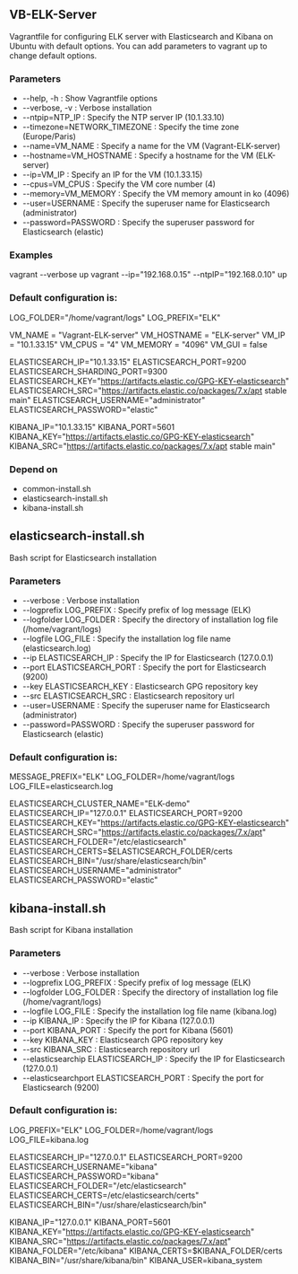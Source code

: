 ## VB-ELK-Server
Vagrantfile for configuring ELK server with Elasticsearch and Kibana on Ubuntu with default options.
You can add parameters to vagrant up to change default options.

### Parameters
- --help, -h                       : Show Vagrantfile options
- --verbose, -v                    : Verbose installation
- --ntpip=NTP_IP              : Specify the NTP server IP (10.1.33.10)
- --timezone=NETWORK_TIMEZONE : Specify the time zone (Europe/Paris)
- --name=VM_NAME              : Specify a name for the VM (Vagrant-ELK-server)
- --hostname=VM_HOSTNAME      : Specify a hostname for the VM (ELK-server)
- --ip=VM_IP                  : Specify an IP for the VM (10.1.33.15)
- --cpus=VM_CPUS              : Specify the VM core number (4)
- --memory=VM_MEMORY          : Specify the VM memory amount in ko (4096)
- --user=USERNAME             : Specify the superuser name for Elasticsearch (administrator)
- --password=PASSWORD         : Specify the superuser password for Elasticsearch (elastic)

### Examples
vagrant --verbose up
vagrant --ip="192.168.0.15" --ntpIP="192.168.0.10" up

### Default configuration is:
LOG_FOLDER="/home/vagrant/logs"
LOG_PREFIX="ELK"

VM_NAME = "Vagrant-ELK-server"
VM_HOSTNAME = "ELK-server"
VM_IP = "10.1.33.15"
VM_CPUS = "4"
VM_MEMORY = "4096"
VM_GUI = false

ELASTICSEARCH_IP="10.1.33.15"
ELASTICSEARCH_PORT=9200
ELASTICSEARCH_SHARDING_PORT=9300
ELASTICSEARCH_KEY="https://artifacts.elastic.co/GPG-KEY-elasticsearch"
ELASTICSEARCH_SRC="https://artifacts.elastic.co/packages/7.x/apt stable main"
ELASTICSEARCH_USERNAME="administrator"
ELASTICSEARCH_PASSWORD="elastic"


KIBANA_IP="10.1.33.15"
KIBANA_PORT=5601
KIBANA_KEY="https://artifacts.elastic.co/GPG-KEY-elasticsearch"
KIBANA_SRC="https://artifacts.elastic.co/packages/7.x/apt stable main"

### Depend on
- common-install.sh
- elasticsearch-install.sh
- kibana-install.sh

## elasticsearch-install.sh
Bash script for Elasticsearch installation

### Parameters
- --verbose                   : Verbose installation
- --logprefix LOG_PREFIX      : Specify prefix of log message (ELK)
- --logfolder LOG_FOLDER      : Specify the directory of installation log file (/home/vagrant/logs)
- --logfile LOG_FILE          : Specify the installation log file name (elasticsearch.log)
- --ip ELASTICSEARCH_IP       : Specify the IP for Elasticsearch (127.0.0.1)
- --port ELASTICSEARCH_PORT   : Specify the port for Elasticsearch (9200)
- --key ELASTICSEARCH_KEY     : Elasticsearch GPG repository key 
- --src ELASTICSEARCH_SRC     : Elasticsearch repository url
- --user=USERNAME             : Specify the superuser name for Elasticsearch (administrator)
- --password=PASSWORD         : Specify the superuser password for Elasticsearch (elastic)

### Default configuration is:
MESSAGE_PREFIX="ELK"
LOG_FOLDER=/home/vagrant/logs
LOG_FILE=elasticsearch.log

ELASTICSEARCH_CLUSTER_NAME="ELK-demo"
ELASTICSEARCH_IP="127.0.0.1"
ELASTICSEARCH_PORT=9200
ELASTICSEARCH_KEY="https://artifacts.elastic.co/GPG-KEY-elasticsearch"
ELASTICSEARCH_SRC="https://artifacts.elastic.co/packages/7.x/apt"
ELASTICSEARCH_FOLDER="/etc/elasticsearch"
ELASTICSEARCH_CERTS=$ELASTICSEARCH_FOLDER/certs
ELASTICSEARCH_BIN="/usr/share/elasticsearch/bin"
ELASTICSEARCH_USERNAME="administrator"
ELASTICSEARCH_PASSWORD="elastic"


## kibana-install.sh
Bash script for Kibana installation

### Parameters
- --verbose              : Verbose installation
- --logprefix LOG_PREFIX : Specify prefix of log message (ELK)
- --logfolder LOG_FOLDER : Specify the directory of installation log file (/home/vagrant/logs)
- --logfile LOG_FILE     : Specify the installation log file name (kibana.log)
- --ip KIBANA_IP         : Specify the IP for Kibana (127.0.0.1)
- --port KIBANA_PORT     : Specify the port for Kibana (5601)
- --key KIBANA_KEY       : Elasticsearch GPG repository key 
- --src KIBANA_SRC       : Elasticsearch repository url
- --elasticsearchip ELASTICSEARCH_IP       : Specify the IP for Elasticsearch (127.0.0.1)
- --elasticsearchport ELASTICSEARCH_PORT   : Specify the port for Elasticsearch (9200)


### Default configuration is:
LOG_PREFIX="ELK"
LOG_FOLDER=/home/vagrant/logs
LOG_FILE=kibana.log

ELASTICSEARCH_IP="127.0.0.1"
ELASTICSEARCH_PORT=9200
ELASTICSEARCH_USERNAME="kibana"
ELASTICSEARCH_PASSWORD="kibana"
ELASTICSEARCH_FOLDER="/etc/elasticsearch"
ELASTICSEARCH_CERTS=/etc/elasticsearch/certs"
ELASTICSEARCH_BIN="/usr/share/elasticsearch/bin"

KIBANA_IP="127.0.0.1"
KIBANA_PORT=5601
KIBANA_KEY="https://artifacts.elastic.co/GPG-KEY-elasticsearch"
KIBANA_SRC="https://artifacts.elastic.co/packages/7.x/apt"
KIBANA_FOLDER="/etc/kibana"
KIBANA_CERTS=$KIBANA_FOLDER/certs
KIBANA_BIN="/usr/share/kibana/bin"
KIBANA_USER=kibana_system

